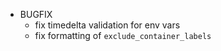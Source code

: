 * BUGFIX
  * fix timedelta validation for env vars
  * fix formatting of `exclude_container_labels`
